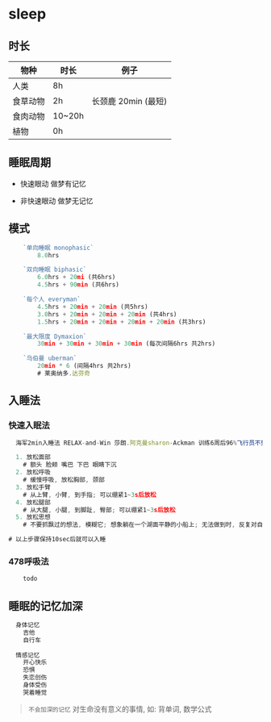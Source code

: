 # sleep

## 时长

| 物种     | 时长   | 例子                |
| -------- | ------ | ------------------- |
| 人类     | 8h     |
| 食草动物 | 2h     | 长颈鹿 20min (最短) |
| 食肉动物 | 10~20h |
| 植物     | 0h     |

## 睡眠周期

- 快速眼动 做梦有记忆

- 非快速眼动 做梦无记忆

## 模式

```js
    `单向睡眠 monophasic` 
        8.0hrs

    `双向睡眠 biphasic` 
        6.0hrs + 20mi (共6hrs)
        4.5hrs + 90min (共6hrs)

    `每个人 everyman`
        4.5hrs + 20min + 20min (共5hrs)
        3.0hrs + 20min + 20min + 20min (共4hrs)
        1.5hrs + 20min + 20min + 20min + 20min (共3hrs)

    `最大限度 Dymaxion`
        30min + 30min + 30min + 30min (每次间隔6hrs 共2hrs)

    `乌伯曼 uberman`
        20min * 6 (间隔4hrs 共2hrs)
        # 莱奥纳多.达芬奇
```

## 入睡法

### 快速入眠法

```js
  海军2min入睡法 RELAX-and-Win 莎朗.阿克曼sharon-Ackman 训练6周后96%飞行员不到2min入睡(即使喝了咖啡, 在枪炮声中)

  1. 放松面部
    # 额头 脸颊 嘴巴 下巴 眼睛下沉
  2. 放松呼吸
    # 缓慢呼吸, 放松胸部, 颈部
  3. 放松手臂
    # 从上臂, 小臂, 到手指; 可以绷紧1~3s后放松
  4. 放松腿部
    # 从大腿, 小腿, 到脚趾, 臀部; 可以绷紧1~3s后放松 
  5. 放松思想
    # 不要抓飘过的想法, 模糊它; 想象躺在一个湖面平静的小船上; 无法做到时, 反复对自己说"不要想 不要想 不要想.."

# 以上步骤保持10sec后就可以入睡
```

### 478呼吸法

```js
    todo
```

## 睡眠的记忆加深

```js
  身体记忆
    吉他
    自行车
  
  情感记忆
    开心快乐
    恐惧
    失恋创伤
    身体受伤
    哭着睡觉

```

> `不会加深的记忆` 对生命没有意义的事情, 如: 背单词, 数学公式